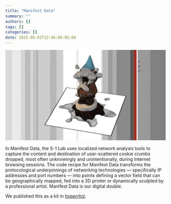 ```yaml
---
title: "Manifest Data"
summary: ""
authors: []
tags: []
categories: []
date: 2015-05-01T12:46:09-05:00
---
```

![gnome](talisman-gnome.gif)

In Manifest Data, the S-1 Lab uses localized network analysis tools to capture the content and destination of user-scattered cookie crumbs dropped, most often unknowingly and unintentionally, during Internet browsing sessions. The code recipe for Manifest Data transforms the protocological underpinnings of networking technologies — specifically IP addresses and port numbers — into points defining a vector field that can be geographically mapped, fed into a 3D printer or dynamically sculpted by a professional artist. Manifest Data is our digital double.

We published this as a kit in [*hyperrhiz*](http://hyperrhiz.io/hyperrhiz13/sensors-data-bodies/manifest-data.html).
